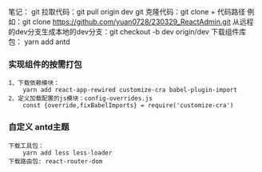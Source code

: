 笔记：
git 拉取代码：git pull origin dev
git 克隆代码：git clone + 代码路径 
例如：git clone https://github.com/yuan0728/230329_ReactAdmin.git
从远程的dev分支生成本地的dev分支：git checkout -b dev origin/dev
下载组件库包：
    yarn add antd
### 实现组件的按需打包
    1、下载依赖模块：
        yarn add react-app-rewired customize-cra babel-plugin-import
    2、定义加载配置的js模块：config-overrides.js
        const {override,fixBabelImports} = require('customize-cra')
### 自定义 antd主题
    下载工具包：
        yarn add less less-loader
    下载路由包: react-router-dom
    